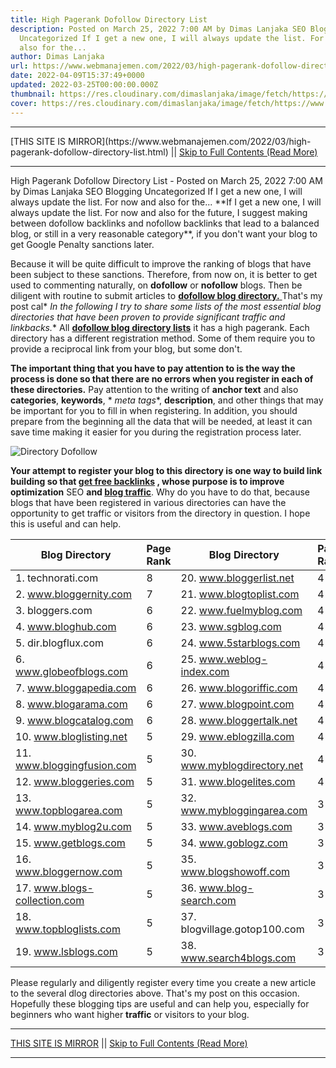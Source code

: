 ```yaml
---
title: High Pagerank Dofollow Directory List
description: Posted on March 25, 2022 7:00 AM by Dimas Lanjaka SEO Blogging
  Uncategorized If I get a new one, I will always update the list. For now and
  also for the...
author: Dimas Lanjaka
url: https://www.webmanajemen.com/2022/03/high-pagerank-dofollow-directory-list.html
date: 2022-04-09T15:37:49+0000
updated: 2022-03-25T00:00:00.000Z
thumbnail: https://res.cloudinary.com/dimaslanjaka/image/fetch/https://www.forbesindia.com/media/images/2020/Sep/img_143399_backlinks900x600.jpg
cover: https://res.cloudinary.com/dimaslanjaka/image/fetch/https://www.forbesindia.com/media/images/2020/Sep/img_143399_backlinks900x600.jpg
---
```


<hr/> [THIS SITE IS MIRROR](https://www.webmanajemen.com/2022/03/high-pagerank-dofollow-directory-list.html) || <a href="https://www.webmanajemen.com/2022/03/high-pagerank-dofollow-directory-list.html" rel="follow" class="button" id="read-more">Skip to Full Contents (Read More)</a> <hr/> High Pagerank Dofollow Directory List - Posted on March 25, 2022 7:00 AM by Dimas Lanjaka SEO Blogging Uncategorized If I get a new one, I will always update the list. For now and also for the... **If I get a new one, I will always update the list. For now and also for the future, I suggest making between dofollow backlinks and nofollow backlinks that lead to a balanced blog, or still in a very reasonable category**, if you don't want your blog to get Google Penalty sanctions later.

Because it will be quite difficult to improve the ranking of blogs that have been subject to these sanctions. Therefore, from now on, it is better to get used to commenting naturally, on **dofollow** or **nofollow** blogs. Then be diligent with routine to submit articles to [**dofollow blog directory.** ](list-of-latest-dofollow-blogs.md) That's my post cal* *In the following I try to share some lists of the most essential blog directories that have been proven to provide significant traffic and linkbacks.** All [**dofollow blog directory lists**](list-of-latest-dofollow-blogs.md) it has a high pagerank. Each directory has a different registration method. Some of them require you to provide a reciprocal link from your blog, but some don't.

**The important thing that you have to pay attention to is the way the process is done so that there are no errors when you register in each of these directories.** Pay attention to the writing of **anchor text** and also **categories**, **keywords**, * *meta tags**, **description**, and other things that may be important for you to fill in when registering. In addition, you should prepare from the beginning all the data that will be needed, at least it can save time making it easier for you during the registration process later.

![Directory Dofollow](https://3.bp.blogspot.com/-6veBHLXbOls/Ua5SXmU1WEI/AAAAAAAAAtA/bLFjLW3SnBY/s1600/Directory+Dofollow.jpg "Directory Dofollow")

**Your attempt to register your blog to this directory is one way to build link building so that [get free backlinks](http://google.com/search?q=site:webmanajemen.com+Free+google+Backlinks) , whose purpose is to improve optimization** SEO **and [blog traffic](http://google.com/search?q=site:webmanajemen.com+Increasing+blog+traffic)**. Why do you have to do that, because blogs that have been registered in various directories can have the opportunity to get traffic or visitors from the directory in question. I hope this is useful and can help.

| **Blog Directory** | **Page Rank** | **Blog Directory** | **Page Rank**
| --- | --- | --- | --- |
| 1\. technorati.com | 8   | 20\. www.bloggerlist.net | 4   |
| 2\. www.bloggernity.com | 7   | 21\. www.blogtoplist.com | 4   |
| 3\. bloggers.com | 6   | 22\. www.fuelmyblog.com | 4   |
| 4\. www.bloghub.com | 6   | 23\. www.sgblog.com | 4   |
| 5\. dir.blogflux.com | 6   | 24\. www.5starblogs.com | 4   |
| 6\. www.globeofblogs.com | 6   | 25\. www.weblog-index.com | 4   |
| 7\. www.bloggapedia.com | 6   | 26\. www.blogoriffic.com | 4   |
| 8\. www.blogarama.com | 6   | 27\. www.blogpoint.com | 4   |
| 9\. www.blogcatalog.com | 6   | 28\. www.bloggertalk.net | 4   |
| 10\. www.bloglisting.net | 5   | 29\. www.eblogzilla.com | 4   |
| 11\. www.bloggingfusion.com | 5   | 30\. www.myblogdirectory.net | 4   |
| 12\. www.bloggeries.com | 5   | 31\. www.blogelites.com | 4   |
| 13\. www.topblogarea.com | 5   | 32\. www.mybloggingarea.com | 3   |
| 14\. www.myblog2u.com | 5   | 33\. www.aveblogs.com | 3   |
| 15\. www.getblogs.com | 5   | 34\. www.goblogz.com | 3   |
| 16\. www.bloggernow.com | 5   | 35\. www.blogshowoff.com | 3   |
| 17\. www.blogs-collection.com | 5   | 36\. www.blog-search.com | 3   |
| 18\. www.topbloglists.com | 5   | 37\. blogvillage.gotop100.com | 3   |
| 19\. www.lsblogs.com | 5   | 38\. www.search4blogs.com | 3   |

Please regularly and diligently register every time you create a new article to the several dlog directories above. That's my post on this occasion. Hopefully these blogging tips are useful and can help you, especially for beginners who want higher **traffic** or visitors to your blog. <hr/> [THIS SITE IS MIRROR](https://www.webmanajemen.com/2022/03/high-pagerank-dofollow-directory-list.html) || <a href="https://www.webmanajemen.com/2022/03/high-pagerank-dofollow-directory-list.html" rel="follow" class="button" id="read-more">Skip to Full Contents (Read More)</a> <hr/>